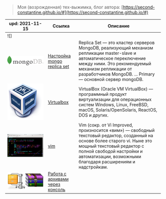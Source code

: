 > Моя (возрожденная) тех-выжимка,
> блог автора: [https://second-constantine.github.io/#](https://second-constantine.github.io/#)

|upd: 2021-11-15|Ссылка|Описание|
|--|--|--|
|![]
|![mongo_replica_set](/assets/img/mongo.png) |[Настройка mongo replica set](/db/mongo_replica_set)|Replica Set — это кластер серверов MongoDB, реализующий механизм репликации master-slave и автоматическое переключение между ними. Это рекомендуемый механизм репликации от разработчиков MongoDB. ... Primary — основной сервер mongoDB.|
|![vbox](/assets/img/vbox.png) |[Virtualbox](/soft/virtualbox)|VirtualBox (Oracle VM VirtualBox) — программный продукт виртуализации для операционных систем Windows, Linux, FreeBSD, macOS, Solaris/OpenSolaris, ReactOS, DOS и других.|
|![vim](/assets/img/vim.png) |[vim](/tools/vim)|Vim (сокр. от Vi Improved, произносится «вим») — свободный текстовый редактор, созданный на основе более старого vi. Ныне это мощный текстовый редактор с полной свободой настройки и автоматизации, возможными благодаря расширениям и надстройкам. |
|![zip](/assets/img/zip.jpeg) |[Работа с архивами через консоль](/tools/archives)||
